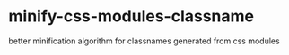 # minify-css-modules-classname
better minification algorithm for classnames generated from css modules
